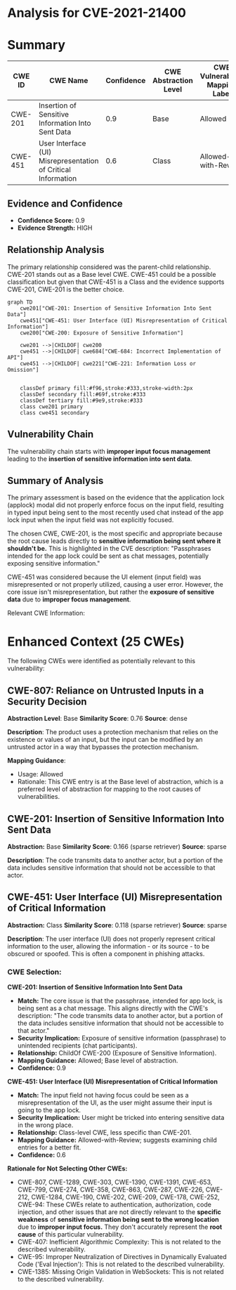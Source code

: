 # Analysis for CVE-2021-21400

# Summary
| CWE ID | CWE Name | Confidence | CWE Abstraction Level | CWE Vulnerability Mapping Label | CWE-Vulnerability Mapping Notes |
|---|---|---|---|---|---|
| CWE-201 | Insertion of Sensitive Information Into Sent Data | 0.9 | Base | Allowed | Primary CWE |
| CWE-451 | User Interface (UI) Misrepresentation of Critical Information | 0.6 | Class | Allowed-with-Review | Secondary Candidate |

## Evidence and Confidence

*   **Confidence Score:** 0.9
*   **Evidence Strength:** HIGH

## Relationship Analysis
The primary relationship considered was the parent-child relationship. CWE-201 stands out as a Base level CWE. CWE-451 could be a possible classification but given that CWE-451 is a Class and the evidence supports CWE-201, CWE-201 is the better choice.

```mermaid
graph TD
    cwe201["CWE-201: Insertion of Sensitive Information Into Sent Data"]
    cwe451["CWE-451: User Interface (UI) Misrepresentation of Critical Information"]
    cwe200["CWE-200: Exposure of Sensitive Information"]

    cwe201 -->|CHILDOF| cwe200
    cwe451 -->|CHILDOF| cwe684["CWE-684: Incorrect Implementation of API"]
    cwe451 -->|CHILDOF| cwe221["CWE-221: Information Loss or Omission"]
    

    classDef primary fill:#f96,stroke:#333,stroke-width:2px
    classDef secondary fill:#69f,stroke:#333
    classDef tertiary fill:#9e9,stroke:#333
    class cwe201 primary
    class cwe451 secondary
```

## Vulnerability Chain
The vulnerability chain starts with **improper input focus management** leading to the **insertion of sensitive information into sent data**.

## Summary of Analysis
The primary assessment is based on the evidence that the application lock (applock) modal did not properly enforce focus on the input field, resulting in typed input being sent to the most recently used chat instead of the app lock input when the input field was not explicitly focused.

The chosen CWE, CWE-201, is the most specific and appropriate because the root cause leads directly to **sensitive information being sent where it shouldn't be.** This is highlighted in the CVE description: "Passphrases intended for the app lock could be sent as chat messages, potentially exposing sensitive information."

CWE-451 was considered because the UI element (input field) was misrepresented or not properly utilized, causing a user error. However, the core issue isn't misrepresentation, but rather the **exposure of sensitive data** due to **improper focus management**.

Relevant CWE Information:

# Enhanced Context (25 CWEs)
The following CWEs were identified as potentially relevant to this vulnerability:

## CWE-807: Reliance on Untrusted Inputs in a Security Decision
**Abstraction Level**: Base
**Similarity Score**: 0.76
**Source**: dense

**Description**:
The product uses a protection mechanism that relies on the existence or values of an input, but the input can be modified by an untrusted actor in a way that bypasses the protection mechanism.

**Mapping Guidance**:
- Usage: Allowed
- Rationale: This CWE entry is at the Base level of abstraction, which is a preferred level of abstraction for mapping to the root causes of vulnerabilities.

## CWE-201: Insertion of Sensitive Information Into Sent Data
**Abstraction:** Base
**Similarity Score**: 0.166 (sparse retriever)
**Source**: sparse

**Description**:
The code transmits data to another actor, but a portion of the data includes sensitive information that should not be accessible to that actor.

## CWE-451: User Interface (UI) Misrepresentation of Critical Information
**Abstraction:** Class
**Similarity Score**: 0.118 (sparse retriever)
**Source**: sparse

**Description**:
The user interface (UI) does not properly represent critical information to the user, allowing the information - or its source - to be obscured or spoofed. This is often a component in phishing attacks.

### CWE Selection:

**CWE-201: Insertion of Sensitive Information Into Sent Data**

*   **Match:** The core issue is that the passphrase, intended for app lock, is being sent as a chat message. This aligns directly with the CWE's description: "The code transmits data to another actor, but a portion of the data includes sensitive information that should not be accessible to that actor."
*   **Security Implication:** Exposure of sensitive information (passphrase) to unintended recipients (chat participants).
*   **Relationship:** ChildOf CWE-200 (Exposure of Sensitive Information).
*   **Mapping Guidance:** Allowed; Base level of abstraction.
*   **Confidence:** 0.9

**CWE-451: User Interface (UI) Misrepresentation of Critical Information**

*   **Match:** The input field not having focus could be seen as a misrepresentation of the UI, as the user might assume their input is going to the app lock.
*   **Security Implication:** User might be tricked into entering sensitive data in the wrong place.
*   **Relationship:** Class-level CWE, less specific than CWE-201.
*   **Mapping Guidance:** Allowed-with-Review; suggests examining child entries for a better fit.
*   **Confidence:** 0.6

**Rationale for Not Selecting Other CWEs:**

*   CWE-807, CWE-1289, CWE-303, CWE-1390, CWE-1391, CWE-653, CWE-799, CWE-274, CWE-358, CWE-863, CWE-287, CWE-226, CWE-212, CWE-1284, CWE-190, CWE-202, CWE-209, CWE-178, CWE-252, CWE-94: These CWEs relate to authentication, authorization, code injection, and other issues that are not directly relevant to the **specific weakness** of **sensitive information being sent to the wrong location** due to **improper input focus.** They don't accurately represent the **root cause** of this particular vulnerability.
*   CWE-407: Inefficient Algorithmic Complexity: This is not related to the described vulnerability.
*   CWE-95: Improper Neutralization of Directives in Dynamically Evaluated Code ('Eval Injection'): This is not related to the described vulnerability.
*   CWE-1385: Missing Origin Validation in WebSockets: This is not related to the described vulnerability.
